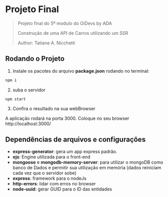 # Projeto Final

> Projeto final do 5º modulo do OiDevs by ADA
>
> Construção de uma API de Carros utilizando um SSR
> 
> Author: Tatiane A. Nicchetti

## Rodando o Projeto

1) Instale os pacotes do arquivo **package.json** rodando no terminal:

```bash
npm i
```

2) suba o servidor

```
npm start
```

3) Confira o resultado na sua webBrowser

A aplicação rodará na porta 3000. Coloque no seu browser http://localhost:3000/

## Dependências de arquivos e configurações

 - **express-generator**: gera um app express padrão. 
 - **ejs**: Engine utilizada para o front-end
 - **mongoose** e **mongodb-memory-server**: para utilizar o mongoDB como banco de Dados e permitir sua utilização em memória (dados reiniciam cada vez que o servidor sobe)
 - **express**: framework para o nodeJs
 - **http-errors**: lidar com erros no browser
 - **node-uuid**: gerar GUID para o ID das entidades

